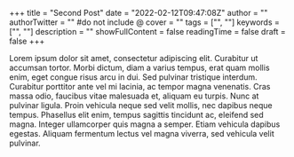 +++
title = "Second Post"
date = "2022-02-12T09:47:08Z"
author = ""
authorTwitter = "" #do not include @
cover = ""
tags = ["", ""]
keywords = ["", ""]
description = ""
showFullContent = false
readingTime = false
draft = false
+++

Lorem ipsum dolor sit amet, consectetur adipiscing elit. Curabitur ut accumsan tortor. Morbi dictum, diam a varius tempus, erat quam mollis enim, eget congue risus arcu in dui. Sed pulvinar tristique interdum. Curabitur porttitor ante vel mi lacinia, ac tempor magna venenatis. Cras massa odio, faucibus vitae malesuada et, aliquam eu turpis. Nunc at pulvinar ligula. Proin vehicula neque sed velit mollis, nec dapibus neque tempus. Phasellus elit enim, tempus sagittis tincidunt ac, eleifend sed magna. Integer ullamcorper quis magna a semper. Etiam vehicula dapibus egestas. Aliquam fermentum lectus vel magna viverra, sed vehicula velit pulvinar.